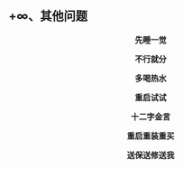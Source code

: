 ## +∞、其他问题

<center>

**先睡一觉**

**不行就分**

**多喝热水**

**重启试试**

**十二字金言**

**重启重装重买**

**送保送修送我**

</center>